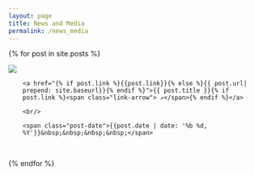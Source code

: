 ```yaml
---
layout: page
title: News and Media
permalink: /news_media
---
```

{% for post in site.posts %}
<article class="post">
  <div class="post-image" class="float-start col-md-3">
    <a class="post-thumbnail" href="{% if post.link %}{{post.link}}{% else %}{{ post.url| prepend: site.baseurl}}{% endif %}">
      <img src="{{"/assets/img/" | prepend: site.baseurl | append : post.img}}" class="img-fluid" />
    </a>
  </div>
  <div class="post-content" style="float:left; margin-left:2em; max-width:500px;">
    
    <a href="{% if post.link %}{{post.link}}{% else %}{{ post.url| prepend: site.baseurl}}{% endif %}">{{ post.title }}{% if post.link %}<span class="link-arrow"> ↗</span>{% endif %}</a>

    <br/>

    <span class="post-date">{{post.date | date: '%b %d, %Y'}}&nbsp;&nbsp;&nbsp;&nbsp;</span>
  </div>
</article>

<div style="clear:both;">&nbsp;</div>
 
{% endfor %}
